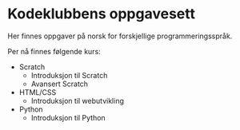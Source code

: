Kodeklubbens oppgavesett
========

Her finnes oppgaver på norsk for forskjellige programmeringsspråk.

Per nå finnes følgende kurs:
- Scratch
    - Introduksjon til Scratch
    - Avansert Scratch
- HTML/CSS
    - Introduksjon til webutvikling
- Python
    - Introduksjon til Python
